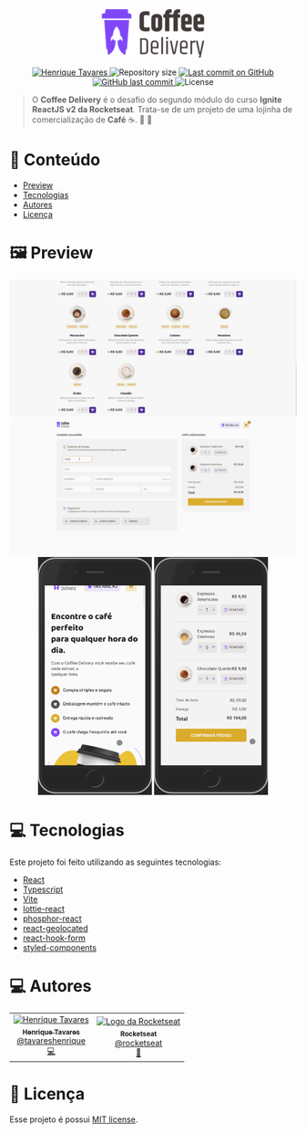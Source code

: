 <p align="center">
   <img src="https://raw.githubusercontent.com/tavareshenrique/ignite-reactjs-challenge-02-coffee-delivery/495cc5aa91e78c394a507eb389ca72fb389fb499/src/assets/img/logo.svg" alt="Coffee Delivery" width="180"/>
</p>

<p align="center">
   <a href="https://www.linkedin.com/in/tavareshenrique/">
      <img alt="Henrique Tavares" src="https://img.shields.io/badge/-Henrique Tavares-8047f8?style=flat&logo=Linkedin&logoColor=white" />
   </a>
 <img alt="Repository size" src="https://img.shields.io/github/repo-size/tavareshenrique/ignite-reactjs-challenge-02-coffee-delivery?color=8047f8">

  <a aria-label="Last Commit" href="https://github.com/tavareshenrique/ignite-reactjs-challenge-02-coffee-delivery/commits/master">
    <img alt="Last commit on GitHub" src="https://img.shields.io/github/last-commit/tavareshenrique/ignite-reactjs-challenge-02-coffee-delivery?color=8047f8">
  </a>
  <a href="https://github.com/tavareshenrique/ignite-reactjs-challenge-02-coffee-delivery/commits/master">
    <img alt="GitHub last commit" src="https://img.shields.io/github/last-commit/tavareshenrique/ignite-reactjs-challenge-02-coffee-delivery?color=8047f8">
  </a>
  <img alt="License" src="https://img.shields.io/badge/license-MIT-8047f8">
</p>

> O **Coffee Delivery** é o desafio do segundo módulo do curso **Ignite ReactJS v2 da Rocketseat**. Trata-se de um projeto de uma lojinha de comercialização de **Café** ☕️.  🚀 💜

# :pushpin: Conteúdo

* [Preview](#framed_picture-preview)
* [Tecnologias](#computer-tecnologias)
* [Autores](#computer-autores)
* [Licença](#closed_book-licença)


# :framed_picture: Preview

<p align="center">
    <img alt="Mobile 1" src="https://raw.githubusercontent.com/tavareshenrique/ignite-reactjs-challenge-02-coffee-delivery/main/src/assets/preview/Coffee1.gif" width="800px" />
    <img alt="Mobile 2" src="https://raw.githubusercontent.com/tavareshenrique/ignite-reactjs-challenge-02-coffee-delivery/main/src/assets/preview/Coffee2.gif" width="800px" />
    <img alt="Mobile 3" src="https://raw.githubusercontent.com/tavareshenrique/ignite-reactjs-challenge-02-coffee-delivery/main/src/assets/preview/Coffee-Mobile-1.gif" width="200px" />
    <img alt="Mobile 4" src="https://raw.githubusercontent.com/tavareshenrique/ignite-reactjs-challenge-02-coffee-delivery/main/src/assets/preview/Coffee-Mobile-2.gif" width="200px" />
</p>

# :computer: Tecnologias

Este projeto foi feito utilizando as seguintes tecnologias:

* [React](https://reactjs.org/)
* [Typescript](https://www.typescriptlang.org/)
* [Vite](https://vitejs.dev/)
* [lottie-react](https://lottiereact.com/)
* [phosphor-react](https://phosphoricons.com/)
* [react-geolocated](https://no23reason.github.io/react-geolocated/)
* [react-hook-form](https://react-hook-form.com/)
* [styled-components](https://styled-components.com/)

# :computer: Autores

<table>
  <tr>
    <td align="center">
      <a href="http://github.com/tavareshenrique/">
        <img src="https://avatars1.githubusercontent.com/u/27022914?v=4" width="100px;" alt="Henrique Tavares"/>
        <br />
        <sub>
          <b>Henrique Tavares</b>
        </sub>
       </a>
       <br />
       <a href="https://www.linkedin.com/in/tavareshenrique/" title="Linkedin">@tavareshenrique</a>
       <br />
       <a href="https://github.com/tavareshenrique/go-barber-web-ts/commits?author=tavareshenrique" title="Code">💻</a>
    </td>
    <td align="center">
      <a href="http://github.com/rocketseat/">
        <img src="https://avatars.githubusercontent.com/u/28929274?s=200&v=4" width="100px;" alt="Logo da Rocketseat"/>
        <br />
        <sub>
          <b>Rocketseat</b>
        </sub>
       </a>
       <br />
       <a href="http://github.com/rocketseat/" title="Linkedin">@rocketseat</a>
       <br />
       <a href="https://github.com/tavareshenrique/go-barber-web-ts/commits?author=tavareshenrique" title="Education Platform">🚀</a>
    </td>
  </tr>
</table>

# :closed_book: Licença

Esse projeto é possui [MIT license](./LICENSE).
